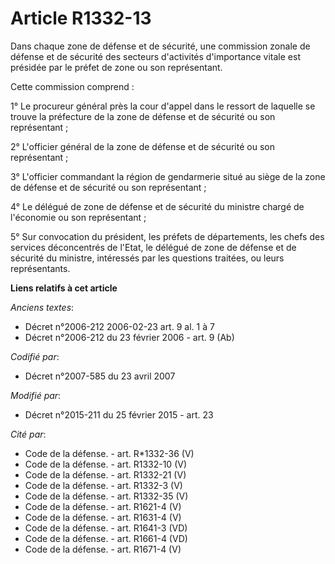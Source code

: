 # Article R1332-13

Dans chaque zone de défense et de sécurité, une commission zonale de défense et de sécurité des secteurs d'activités
d'importance vitale est présidée par le préfet de zone ou son représentant. 

Cette commission comprend : 

1° Le procureur général près la cour d'appel dans le ressort de laquelle se trouve la préfecture de la zone de défense et de
sécurité ou son représentant ; 

2° L'officier général de la zone de défense et de sécurité ou son représentant ; 

3° L'officier commandant la région de gendarmerie situé au siège de la zone de défense et de sécurité ou son représentant ; 

4° Le  délégué de zone de défense et de sécurité du ministre chargé de l'économie ou son représentant ; 

5° Sur convocation du président, les préfets de départements, les chefs des services déconcentrés de l'Etat, le  délégué de
zone de défense et de sécurité du ministre, intéressés par les questions traitées, ou leurs représentants.

**Liens relatifs à cet article**

_Anciens textes_:

  - Décret n°2006-212 2006-02-23 art. 9 al. 1 à 7
  - Décret n°2006-212 du 23 février 2006 - art. 9 (Ab)

_Codifié par_:

  - Décret n°2007-585 du 23 avril 2007

_Modifié par_:

  - Décret n°2015-211 du 25 février 2015 - art. 23

_Cité par_:

  - Code de la défense. - art. R*1332-36 (V)
  - Code de la défense. - art. R1332-10 (V)
  - Code de la défense. - art. R1332-21 (V)
  - Code de la défense. - art. R1332-3 (V)
  - Code de la défense. - art. R1332-35 (V)
  - Code de la défense. - art. R1621-4 (V)
  - Code de la défense. - art. R1631-4 (V)
  - Code de la défense. - art. R1641-3 (VD)
  - Code de la défense. - art. R1661-4 (VD)
  - Code de la défense. - art. R1671-4 (V)
